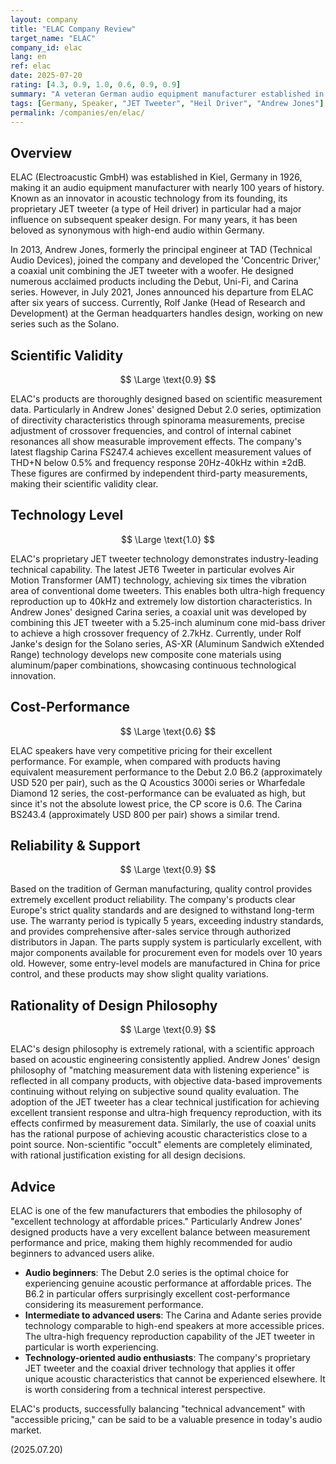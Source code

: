 ```yaml
---
layout: company
title: "ELAC Company Review"
target_name: "ELAC"
company_id: elac
lang: en
ref: elac
date: 2025-07-20
rating: [4.3, 0.9, 1.0, 0.6, 0.9, 0.9]
summary: "A veteran German audio equipment manufacturer established in 1926. Globally renowned for its proprietary JET tweeter (a type of Heil driver), which is highly acclaimed for its ultra-high frequency reproduction and low distortion. In recent years, with the participation of renowned speaker designer Andrew Jones, they have developed innovative products combining JET tweeters with coaxial technology, as well as a product lineup with excellent cost-performance. One of the few manufacturers that successfully balances technical advancement with accessible pricing."
tags: [Germany, Speaker, "JET Tweeter", "Heil Driver", "Andrew Jones"]
permalink: /companies/en/elac/
---
```


## Overview

ELAC (Electroacustic GmbH) was established in Kiel, Germany in 1926, making it an audio equipment manufacturer with nearly 100 years of history. Known as an innovator in acoustic technology from its founding, its proprietary JET tweeter (a type of Heil driver) in particular had a major influence on subsequent speaker design. For many years, it has been beloved as synonymous with high-end audio within Germany.

In 2013, Andrew Jones, formerly the principal engineer at TAD (Technical Audio Devices), joined the company and developed the 'Concentric Driver,' a coaxial unit combining the JET tweeter with a woofer. He designed numerous acclaimed products including the Debut, Uni-Fi, and Carina series. However, in July 2021, Jones announced his departure from ELAC after six years of success. Currently, Rolf Janke (Head of Research and Development) at the German headquarters handles design, working on new series such as the Solano.

## Scientific Validity

$$ \Large \text{0.9} $$

ELAC's products are thoroughly designed based on scientific measurement data. Particularly in Andrew Jones' designed Debut 2.0 series, optimization of directivity characteristics through spinorama measurements, precise adjustment of crossover frequencies, and control of internal cabinet resonances all show measurable improvement effects. The company's latest flagship Carina FS247.4 achieves excellent measurement values of THD+N below 0.5% and frequency response 20Hz-40kHz within ±2dB. These figures are confirmed by independent third-party measurements, making their scientific validity clear.

## Technology Level

$$ \Large \text{1.0} $$

ELAC's proprietary JET tweeter technology demonstrates industry-leading technical capability. The latest JET6 Tweeter in particular evolves Air Motion Transformer (AMT) technology, achieving six times the vibration area of conventional dome tweeters. This enables both ultra-high frequency reproduction up to 40kHz and extremely low distortion characteristics. In Andrew Jones' designed Carina series, a coaxial unit was developed by combining this JET tweeter with a 5.25-inch aluminum cone mid-bass driver to achieve a high crossover frequency of 2.7kHz. Currently, under Rolf Janke's design for the Solano series, AS-XR (Aluminum Sandwich eXtended Range) technology develops new composite cone materials using aluminum/paper combinations, showcasing continuous technological innovation.

## Cost-Performance

$$ \Large \text{0.6} $$

ELAC speakers have very competitive pricing for their excellent performance. For example, when compared with products having equivalent measurement performance to the Debut 2.0 B6.2 (approximately USD 520 per pair), such as the Q Acoustics 3000i series or Wharfedale Diamond 12 series, the cost-performance can be evaluated as high, but since it's not the absolute lowest price, the CP score is 0.6. The Carina BS243.4 (approximately USD 800 per pair) shows a similar trend.

## Reliability & Support

$$ \Large \text{0.9} $$

Based on the tradition of German manufacturing, quality control provides extremely excellent product reliability. The company's products clear Europe's strict quality standards and are designed to withstand long-term use. The warranty period is typically 5 years, exceeding industry standards, and provides comprehensive after-sales service through authorized distributors in Japan. The parts supply system is particularly excellent, with major components available for procurement even for models over 10 years old. However, some entry-level models are manufactured in China for price control, and these products may show slight quality variations.

## Rationality of Design Philosophy

$$ \Large \text{0.9} $$

ELAC's design philosophy is extremely rational, with a scientific approach based on acoustic engineering consistently applied. Andrew Jones' design philosophy of "matching measurement data with listening experience" is reflected in all company products, with objective data-based improvements continuing without relying on subjective sound quality evaluation. The adoption of the JET tweeter has a clear technical justification for achieving excellent transient response and ultra-high frequency reproduction, with its effects confirmed by measurement data. Similarly, the use of coaxial units has the rational purpose of achieving acoustic characteristics close to a point source. Non-scientific "occult" elements are completely eliminated, with rational justification existing for all design decisions.

## Advice

ELAC is one of the few manufacturers that embodies the philosophy of "excellent technology at affordable prices." Particularly Andrew Jones' designed products have a very excellent balance between measurement performance and price, making them highly recommended for audio beginners to advanced users alike.

- **Audio beginners**: The Debut 2.0 series is the optimal choice for experiencing genuine acoustic performance at affordable prices. The B6.2 in particular offers surprisingly excellent cost-performance considering its measurement performance.
- **Intermediate to advanced users**: The Carina and Adante series provide technology comparable to high-end speakers at more accessible prices. The ultra-high frequency reproduction capability of the JET tweeter in particular is worth experiencing.
- **Technology-oriented audio enthusiasts**: The company's proprietary JET tweeter and the coaxial driver technology that applies it offer unique acoustic characteristics that cannot be experienced elsewhere. It is worth considering from a technical interest perspective.

ELAC's products, successfully balancing "technical advancement" with "accessible pricing," can be said to be a valuable presence in today's audio market.

(2025.07.20)